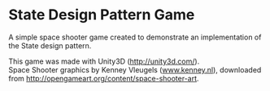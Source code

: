 State Design Pattern Game
=========================

A simple space shooter game created to demonstrate an implementation of the State design pattern.

This game was made with Unity3D (http://unity3d.com/).  
Space Shooter graphics by Kenney Vleugels (www.kenney.nl), downloaded from http://opengameart.org/content/space-shooter-art.
